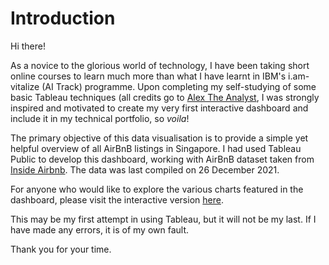 # Introduction

Hi there!

As a novice to the glorious world of technology, I have been taking short online courses to learn much more than what I have learnt in IBM's i.am-vitalize (AI Track) programme. Upon completing my self-studying of some basic Tableau techniques (all credits go to [Alex The Analyst](https://www.youtube.com/c/AlexTheAnalyst), I was strongly inspired and motivated to create my very first interactive dashboard and include it in my technical portfolio, so <i>voila</i>!

The primary objective of this data visualisation is to provide a simple yet helpful overview of all AirBnB listings in Singapore. I had used Tableau Public to develop this dashboard, working with AirBnB dataset taken from [Inside Airbnb](http://insideairbnb.com/get-the-data.html). The data was last compiled on 26 December 2021.

For anyone who would like to explore the various charts featured in the dashboard, please visit the interactive version [here](https://public.tableau.com/views/AirBnBinSingapore/Dashboard1?:language=en-US&publish=yes&:display_count=n&:origin=viz_share_link).

This may be my first attempt in using Tableau, but it will not be my last. If I have made any errors, it is of my own fault.

Thank you for your time.
